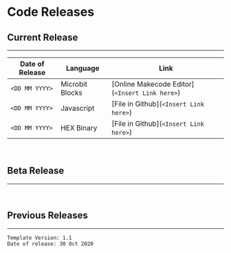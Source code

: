 # Code Releases

## Current Release

---

Date of Release | Language | Link
---|---|---
`<DD MM YYYY>` | Microbit Blocks | [Online Makecode Editor](`<Insert Link here>`)
`<DD MM YYYY>` | Javascript | [File in Github](`<Insert Link here>`)
`<DD MM YYYY>` | HEX Binary | [File in Github](`<Insert Link here>`)
</br>

## Beta Release

---
</br>

## Previous Releases

---

`Template Version: 1.1` </br>
`Date of release: 30 Oct 2020`